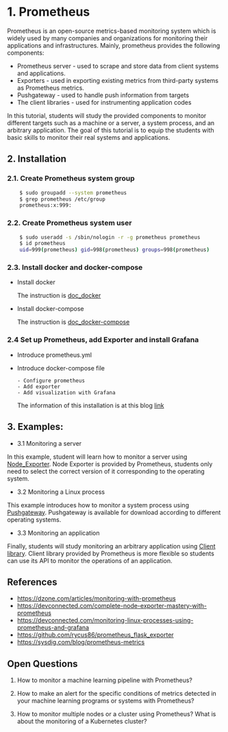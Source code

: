 # 1. Prometheus
Prometheus is an open-source metrics-based monitoring system which is widely used by many companies and organizations for monitoring their applications and infrastructures. Mainly, prometheus provides the following components:

- Prometheus server - used to scrape and store data from client systems and applications.
- Exporters - used in exporting existing metrics from third-party systems as Prometheus metrics.
- Pushgateway - used to handle push information from targets
- The client libraries - used for instrumenting application codes

In this tutorial, students will study the provided components to monitor different targets such as a machine or a server, a system process, and an arbitrary application. The goal of this tutorial is to equip the students with basic skills to monitor their real systems and applications.

## 2. Installation

### 2.1. Create Prometheus system group

```bash
    $ sudo groupadd --system prometheus
    $ grep prometheus /etc/group
    prometheus:x:999:
```

### 2.2. Create Prometheus system user

```bash
    $ sudo useradd -s /sbin/nologin -r -g prometheus prometheus
    $ id prometheus
    uid=999(prometheus) gid=998(prometheus) groups=998(prometheus)
```

### 2.3. Install docker and docker-compose
* Install docker

     The instruction is [doc_docker](https://docs.docker.com)

* Install docker-compose

     The instruction is [doc_docker-compose](https://docs.docker.com/compose/install)

### 2.4 Set up Prometheus, add Exporter and install Grafana

* Introduce prometheus.yml
* Introduce docker-compose file

      - Configure prometheus
      - Add exporter
      - Add visualization with Grafana

  The information of this installation is at this blog [link](https://dzone.com/articles/monitoring-with-prometheus)

## 3. Examples:

* 3.1 Monitoring a server

In this example, student will learn how to monitor a server using [Node_Exporter](https://version.aalto.fi/gitlab/sys4bigml/sys4bigml-2020/tree/master/tutorials/PerformanceMonitoring/Node_Exporter). Node Exporter is provided by Prometheus, students only need to select the correct version of it corresponding to the operating system.


* 3.2 Monitoring a Linux process

This example introduces how to monitor a system process using [Pushgateway](https://version.aalto.fi/gitlab/sys4bigml/sys4bigml-2020/tree/master/tutorials/PerformanceMonitoring/Pushgateway). Pushgateway is available for download according to different operating systems.


* 3.3 Monitoring an application

Finally, students will study monitoring an arbitrary application using [Client library](https://version.aalto.fi/gitlab/sys4bigml/sys4bigml-2020/tree/master/tutorials/PerformanceMonitoring/ClientLibrary). Client library provided by Prometheus is more flexible so students can use its API to monitor the operations of an application.

## References

* https://dzone.com/articles/monitoring-with-prometheus
* https://devconnected.com/complete-node-exporter-mastery-with-prometheus
* https://devconnected.com/monitoring-linux-processes-using-prometheus-and-grafana
* https://github.com/rycus86/prometheus_flask_exporter
* https://sysdig.com/blog/prometheus-metrics

## Open Questions

1. How to monitor a machine learning pipeline with Prometheus?

2. How to make an alert for the specific conditions of metrics detected in your machine learning programs or systems with Prometheus?

3. How to monitor multiple nodes or a cluster using Prometheus? What is about the monitoring of a Kubernetes cluster?
